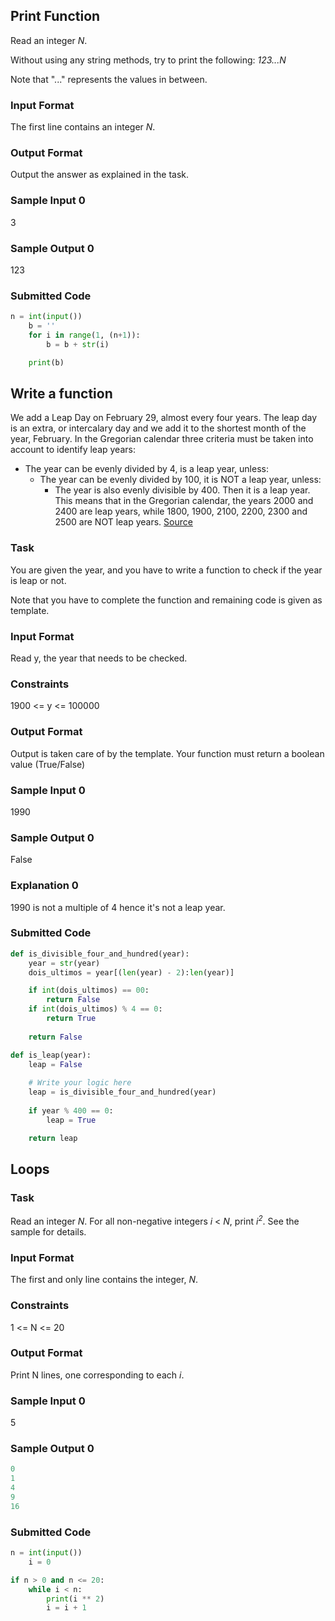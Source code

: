 ## Print Function

Read an integer *N*.

Without using any string methods, try to print the following: 
*123...N*

Note that "..." represents the values in between.

### Input Format
The first line contains an integer *N*.

### Output Format
Output the answer as explained in the task.

### Sample Input 0
3

### Sample Output 0
123

### Submitted Code
```python
n = int(input())
    b = ''
    for i in range(1, (n+1)):
        b = b + str(i)

    print(b)
```


## Write a function
We add a Leap Day on February 29, almost every four years. The leap day is an extra, or intercalary day and we add it to the shortest month of the year, February.
In the Gregorian calendar three criteria must be taken into account to identify leap years:
- The year can be evenly divided by 4, is a leap year, unless: 
  - The year can be evenly divided by 100, it is NOT a leap year, unless:
    - The year is also evenly divisible by 400. Then it is a leap year.
This means that in the Gregorian calendar, the years 2000 and 2400 are leap years, while 1800, 1900, 2100, 2200, 2300 and 2500 are NOT leap years.
[Source](http://www.timeanddate.com/date/leapyear.html)

### Task
You are given the year, and you have to write a function to check if the year is leap or not.

Note that you have to complete the function and remaining code is given as template.

### Input Format
Read y, the year that needs to be checked. 

### Constraints
1900 <= y <= 100000

### Output Format
Output is taken care of by the template. Your function must return a boolean value (True/False)

### Sample Input 0
1990

### Sample Output 0
False

### Explanation 0
1990 is not a multiple of 4 hence it's not a leap year.

### Submitted Code
```python
def is_divisible_four_and_hundred(year):
    year = str(year)
    dois_ultimos = year[(len(year) - 2):len(year)]

    if int(dois_ultimos) == 00:
        return False
    if int(dois_ultimos) % 4 == 0:
        return True
    
    return False

def is_leap(year):
    leap = False
    
    # Write your logic here
    leap = is_divisible_four_and_hundred(year)
    
    if year % 400 == 0:
        leap = True

    return leap
```

## Loops
### Task

Read an integer *N*. For all non-negative integers *i* < *N*, print *i<sup>2</sup>*. See the sample for details.

### Input Format
The first and only line contains the integer, *N*.

### Constraints
1 <= N <= 20

### Output Format
Print N lines, one corresponding to each *i*.

### Sample Input 0
5

### Sample Output 0
```python
0
1
4
9
16
```

### Submitted Code
```python
n = int(input())
    i = 0

if n > 0 and n <= 20:
    while i < n:
        print(i ** 2)
        i = i + 1
```